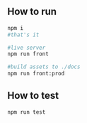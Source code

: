## How to run

```sh
npm i
#that's it
```

```sh
#live server
npm run front

#build assets to ./docs
npm run front:prod
```

## How to test

```sh
npm run test
```
